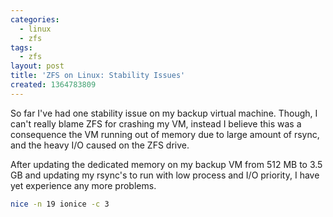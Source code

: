 ```yaml
---
categories:
  - linux
  - zfs
tags:
  - zfs
layout: post
title: 'ZFS on Linux: Stability Issues'
created: 1364783809
---
```


So far I've had one stability issue on my backup virtual machine. Though, I can't really blame ZFS for crashing my VM, instead I believe this was a consequence the VM running out of memory due to large amount of rsync, and the heavy I/O caused on the ZFS drive.

After updating the dedicated memory on my backup VM from 512 MB to 3.5 GB and updating my rsync's to run with low process and I/O priority, I have yet experience any more problems.

```bash
nice -n 19 ionice -c 3
```
